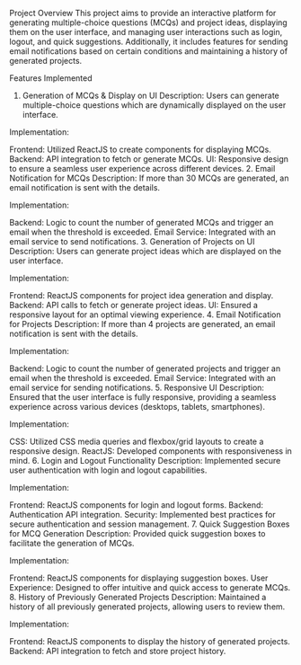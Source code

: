 Project Overview
This project aims to provide an interactive platform for generating multiple-choice questions (MCQs) and project ideas, displaying them on the user interface, and managing user interactions such as login, logout, and quick suggestions. Additionally, it includes features for sending email notifications based on certain conditions and maintaining a history of generated projects.

Features Implemented
1. Generation of MCQs & Display on UI
Description:
Users can generate multiple-choice questions which are dynamically displayed on the user interface.

Implementation:

Frontend: Utilized ReactJS to create components for displaying MCQs.
Backend: API integration to fetch or generate MCQs.
UI: Responsive design to ensure a seamless user experience across different devices.
2. Email Notification for MCQs
Description:
If more than 30 MCQs are generated, an email notification is sent with the details.

Implementation:

Backend: Logic to count the number of generated MCQs and trigger an email when the threshold is exceeded.
Email Service: Integrated with an email service to send notifications.
3. Generation of Projects on UI
Description:
Users can generate project ideas which are displayed on the user interface.

Implementation:

Frontend: ReactJS components for project idea generation and display.
Backend: API calls to fetch or generate project ideas.
UI: Ensured a responsive layout for an optimal viewing experience.
4. Email Notification for Projects
Description:
If more than 4 projects are generated, an email notification is sent with the details.

Implementation:

Backend: Logic to count the number of generated projects and trigger an email when the threshold is exceeded.
Email Service: Integrated with an email service for sending notifications.
5. Responsive UI
Description:
Ensured that the user interface is fully responsive, providing a seamless experience across various devices (desktops, tablets, smartphones).

Implementation:

CSS: Utilized CSS media queries and flexbox/grid layouts to create a responsive design.
ReactJS: Developed components with responsiveness in mind.
6. Login and Logout Functionality
Description:
Implemented secure user authentication with login and logout capabilities.

Implementation:

Frontend: ReactJS components for login and logout forms.
Backend: Authentication API integration.
Security: Implemented best practices for secure authentication and session management.
7. Quick Suggestion Boxes for MCQ Generation
Description:
Provided quick suggestion boxes to facilitate the generation of MCQs.

Implementation:

Frontend: ReactJS components for displaying suggestion boxes.
User Experience: Designed to offer intuitive and quick access to generate MCQs.
8. History of Previously Generated Projects
Description:
Maintained a history of all previously generated projects, allowing users to review them.

Implementation:

Frontend: ReactJS components to display the history of generated projects.
Backend: API integration to fetch and store project history.
